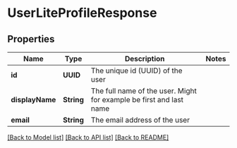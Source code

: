 # UserLiteProfileResponse

## Properties
Name | Type | Description | Notes
------------ | ------------- | ------------- | -------------
**id** | **UUID** | The unique id (UUID) of the user | 
**displayName** | **String** | The full name of the user. Might for example be first and last name | 
**email** | **String** | The email address of the user | 

[[Back to Model list]](../README.md#documentation-for-models) [[Back to API list]](../README.md#documentation-for-api-endpoints) [[Back to README]](../README.md)


